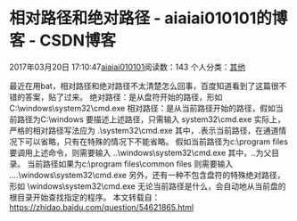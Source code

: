 # 相对路径和绝对路径 - aiaiai010101的博客 - CSDN博客

2017年03月20日 17:10:47[aiaiai010101](https://me.csdn.net/aiaiai010101)阅读数：143
个人分类：[其他](https://blog.csdn.net/aiaiai010101/article/category/6801968)


最近在用bat，相对路径和绝对路径不太清楚怎么回事，百度知道看到了这篇很不错的答案，贴了过来。
绝对路径：是从盘符开始的路径，形如
C:\windows\system32\cmd.exe
相对路径：是从当前路径开始的路径，假如当前路径为C:\windows
要描述上述路径，只需输入
system32\cmd.exe
实际上，严格的相对路径写法应为
.\system32\cmd.exe
其中，.表示当前路径，在通道情况下可以省略，只有在特殊的情况下不能省略。
假如当前路径为c:\program files
要调用上述命令，则需要输入
..\windows\system32\cmd.exe
其中，..为父目录。
当前路径如果为c:\program files\common files
则需要输入
..\..\windows\system32\cmd.exe
另外，还有一种不包含盘符的特殊绝对路径，形如
\windows\system32\cmd.exe
无论当前路径是什么，会自动地从当前盘的根目录开始查找指定的程序。
本文转载自：https://zhidao.baidu.com/question/54621865.html

